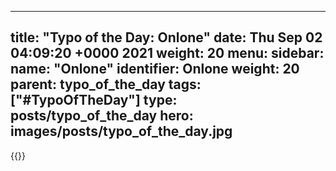 
---
title: "Typo of the Day: Onlone"
date: Thu Sep 02 04:09:20 +0000 2021
weight: 20
menu:
  sidebar:
    name: "Onlone"
    identifier: Onlone
    weight: 20
    parent: typo_of_the_day
tags: ["#TypoOfTheDay"]
type: posts/typo_of_the_day
hero: images/posts/typo_of_the_day.jpg
---


{{<tweet user="mariatta" id="1433280857830158337">}}

